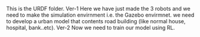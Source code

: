 This is the URDF folder.
Ver-1
Here we have just made the 3 robots and we need to make the simulation envirnment i.e. the Gazebo envirmnet. we need to develop a urban model that contents road building (like normal house, hospital, bank..etc).
Ver-2
Now we need to train our model using RL.

